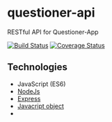 # questioner-api
RESTful API for Questioner-App

[![Build Status](https://travis-ci.org/ssanusi/questioner-api.svg?branch=master)](https://travis-ci.org/ssanusi/questioner-api)
[![Coverage Status](https://coveralls.io/repos/github/ssanusi/questioner-api/badge.svg?branch=master)](https://coveralls.io/github/ssanusi/questioner-api?branch=master)


## Technologies
- JavaScript (ES6)
- [NodeJs](https://nodejs.org)
- [Express](http://expressjs.com/)
- [Javacript object](https://developer.mozilla.org/en-US/docs/Learn/JavaScript/Objects/Object-oriented_JS)
-